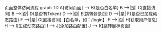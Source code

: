 页面整体访问流程
graph TD
    A[访问页面] --> B{是否白名单}
    B -->|是| C[直接访问]
    B -->|否| D{是否有Token}
    D -->|否| E[跳转登录页]
    D -->|是| F{是否已加载动态路由}
    F -->|是| G[直接访问]【白名单，如：/login】
    F -->|否| H[获取用户信息]
    H --> I[生成动态路由]
    I --> J[添加路由配置]
    J --> K[跳转目标页面]